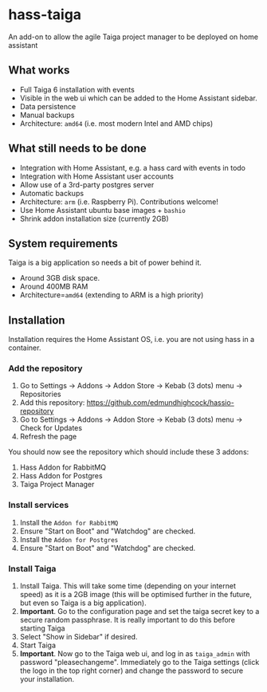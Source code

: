 # hass-taiga
An add-on to allow the agile Taiga project manager to be deployed on home assistant

## What works

- Full Taiga 6 installation with events
- Visible in the web ui which can be added to the Home Assistant sidebar.
- Data persistence
- Manual backups
- Architecture: `amd64` (i.e. most modern Intel and AMD chips)

## What still needs to be done

- Integration with Home Assistant, e.g. a hass card with events in todo
- Integration with Home Assistant user accounts
- Allow use of a 3rd-party postgres server
- Automatic backups
- Architecture: `arm` (i.e. Raspberry Pi). Contributions welcome!
- Use Home Assistant ubuntu base images + `bashio`
- Shrink addon installation size (currently 2GB)

## System requirements

Taiga is a big application so needs a bit of power behind it.

- Around 3GB disk space.
- Around 400MB RAM
- Architecture=`amd64` (extending to ARM is a high priority)


## Installation

Installation requires the Home Assistant OS, i.e. you are not using
hass in a container.

### Add the repository

1. Go to Settings -> Addons -> Addon Store -> Kebab (3 dots) menu -> Repositories
2. Add this repository: https://github.com/edmundhighcock/hassio-repository
3. Go to Settings -> Addons -> Addon Store -> Kebab (3 dots) menu -> Check for Updates
4. Refresh the page

You should now see the repository which should  include these 3 addons:

1. Hass Addon for RabbitMQ
2. Hass Addon for Postgres
2. Taiga Project Manager

### Install services

1. Install the `Addon for RabbitMQ`
2. Ensure "Start on Boot" and "Watchdog" are checked.
3. Install the `Addon for Postgres`
4. Ensure "Start on Boot" and "Watchdog" are checked.

### Install Taiga

1. Install Taiga. This will take some time (depending on your internet speed) as it is a 2GB image (this will be optimised further in the future, but even so Taiga is a big application).
2. **Important**. Go to the configuration page and set the taiga secret key to a secure random passphrase. It is really important to do this before starting Taiga
3. Select "Show in Sidebar" if desired.
3. Start Taiga
4. **Important**. Now go to the Taiga web ui, and log in as `taiga_admin` with password "pleasechangeme". Immediately go to the Taiga settings (click the logo in the top right corner) and change the password to secure your installation.


